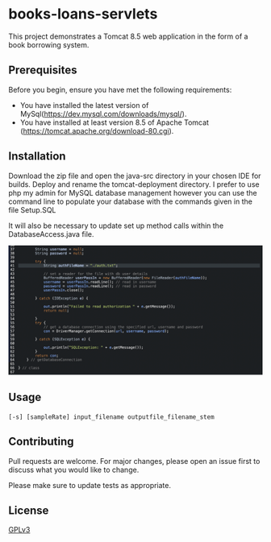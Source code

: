 # books-loans-servlets
This project demonstrates a Tomcat 8.5 web application in the form of a book borrowing system.

## Prerequisites

Before you begin, ensure you have met the following requirements:
* You have installed the latest version of MySql(https://dev.mysql.com/downloads/mysql/). 
* You have installed at least version 8.5 of Apache Tomcat (https://tomcat.apache.org/download-80.cgi).

## Installation

Download the zip file and open the java-src directory in your chosen IDE for builds.
Deploy and rename the tomcat-deployment directory. 
I prefer to use php my admin for MySQL database management however you can use the command line to populate your
database with the commands given in the file Setup.SQL

It will also be necessary to update set up method calls within the DatabaseAccess.java file.

![screenshot of DatabaseAccess.java | 200x150](admin/images/DatabaseAccess.java.png)

## Usage

```
[-s] [sampleRate] input_filename outputfile_filename_stem
```

## Contributing
Pull requests are welcome. For major changes, please open an issue first to discuss what you would like to change.

Please make sure to update tests as appropriate.

## License
[GPLv3](https://choosealicense.com/licenses/gpl-3.0/)
